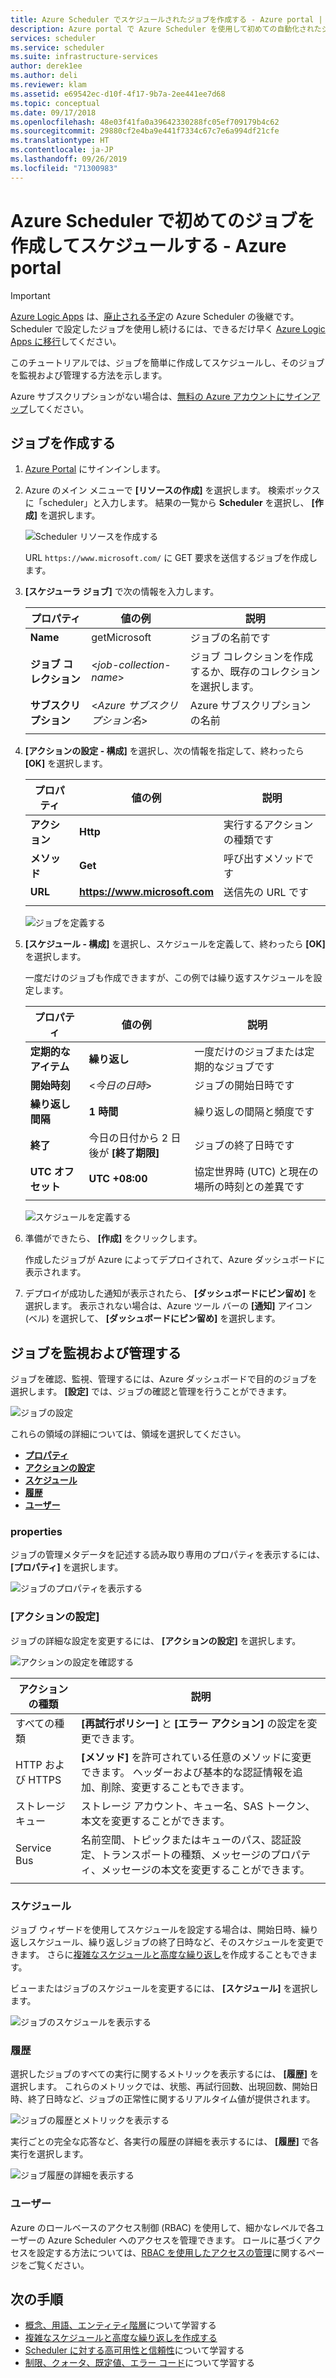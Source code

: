```yaml
---
title: Azure Scheduler でスケジュールされたジョブを作成する - Azure portal | Microsoft Docs
description: Azure portal で Azure Scheduler を使用して初めての自動化されたジョブを作成、スケジュール、実行する方法を説明します
services: scheduler
ms.service: scheduler
ms.suite: infrastructure-services
author: derek1ee
ms.author: deli
ms.reviewer: klam
ms.assetid: e69542ec-d10f-4f17-9b7a-2ee441ee7d68
ms.topic: conceptual
ms.date: 09/17/2018
ms.openlocfilehash: 48e03f41fa0a39642330288fc05ef709179b4c62
ms.sourcegitcommit: 29880cf2e4ba9e441f7334c67c7e6a994df21cfe
ms.translationtype: HT
ms.contentlocale: ja-JP
ms.lasthandoff: 09/26/2019
ms.locfileid: "71300983"
---
```

# <a name="create-and-schedule-your-first-job-with-azure-scheduler---azure-portal"></a>Azure Scheduler で初めてのジョブを作成してスケジュールする - Azure portal

> [!IMPORTANT]
> [Azure Logic Apps](../logic-apps/logic-apps-overview.md) は、[廃止される予定](../scheduler/migrate-from-scheduler-to-logic-apps.md#retire-date)の Azure Scheduler の後継です。 Scheduler で設定したジョブを使用し続けるには、できるだけ早く [Azure Logic Apps に移行](../scheduler/migrate-from-scheduler-to-logic-apps.md)してください。

このチュートリアルでは、ジョブを簡単に作成してスケジュールし、そのジョブを監視および管理する方法を示します。 

Azure サブスクリプションがない場合は、<a href="https://azure.microsoft.com/free/" target="_blank">無料の Azure アカウントにサインアップ</a>してください。

## <a name="create-job"></a>ジョブを作成する

1. [Azure Portal](https://portal.azure.com/) にサインインします。  

1. Azure のメイン メニューで **[リソースの作成]** を選択します。 検索ボックスに「scheduler」と入力します。 結果の一覧から **Scheduler** を選択し、 **[作成]** を選択します。

   ![Scheduler リソースを作成する](./media/scheduler-get-started-portal/scheduler-v2-portal-marketplace-create.png)

   URL `https://www.microsoft.com/` に GET 要求を送信するジョブを作成します。 

1. **[スケジューラ ジョブ]** で次の情報を入力します。

   | プロパティ | 値の例 | 説明 |
   |----------|---------------|-------------| 
   | **Name** | getMicrosoft | ジョブの名前です | 
   | **ジョブ コレクション** | <*job-collection-name*> | ジョブ コレクションを作成するか、既存のコレクションを選択します。 | 
   | **サブスクリプション** | <*Azure サブスクリプション名*> | Azure サブスクリプションの名前 | 
   |||| 

1. **[アクションの設定 - 構成]** を選択し、次の情報を指定して、終わったら **[OK]** を選択します。

   | プロパティ | 値の例 | 説明 |
   |----------|---------------|-------------| 
   | **アクション** | **Http** | 実行するアクションの種類です | 
   | **メソッド** | **Get** | 呼び出すメソッドです | 
   | **URL** | **https://www.microsoft.com** | 送信先の URL です | 
   |||| 
   
   ![ジョブを定義する](./media/scheduler-get-started-portal/scheduler-v2-portal-action-settings.png)

1. **[スケジュール - 構成]** を選択し、スケジュールを定義して、終わったら **[OK]** を選択します。

   一度だけのジョブも作成できますが、この例では繰り返すスケジュールを設定します。

   | プロパティ | 値の例 | 説明 |
   |----------|---------------|-------------| 
   | **定期的なアイテム** | **繰り返し** | 一度だけのジョブまたは定期的なジョブです | 
   | **開始時刻** | <*今日の日時*> | ジョブの開始日時です | 
   | **繰り返し間隔** | **1 時間** | 繰り返しの間隔と頻度です | 
   | **終了** | 今日の日付から 2 日後が **[終了期限]** | ジョブの終了日時です | 
   | **UTC オフセット** | **UTC +08:00** | 協定世界時 (UTC) と現在の場所の時刻との差異です | 
   |||| 

   ![スケジュールを定義する](./media/scheduler-get-started-portal/scheduler-v2-portal-recurrence-schedule.png)

1. 準備ができたら、 **[作成]** をクリックします。

   作成したジョブが Azure によってデプロイされて、Azure ダッシュボードに表示されます。 

1. デプロイが成功した通知が表示されたら、 **[ダッシュボードにピン留め]** を選択します。 表示されない場合は、Azure ツール バーの **[通知]** アイコン (ベル) を選択して、 **[ダッシュボードにピン留め]** を選択します。

## <a name="monitor-and-manage-jobs"></a>ジョブを監視および管理する

ジョブを確認、監視、管理するには、Azure ダッシュボードで目的のジョブを選択します。 **[設定]** では、ジョブの確認と管理を行うことができます。

![ジョブの設定](./media/scheduler-get-started-portal/scheduler-v2-portal-job-overview-1.png)

これらの領域の詳細については、領域を選択してください。

* [**プロパティ**](#properties)
* [**アクションの設定**](#action-settings)
* [**スケジュール**](#schedule)
* [**履歴**](#history)
* [**ユーザー**](#users)

<a name="properties"></a>

### <a name="properties"></a>properties

ジョブの管理メタデータを記述する読み取り専用のプロパティを表示するには、 **[プロパティ]** を選択します。

![ジョブのプロパティを表示する](./media/scheduler-get-started-portal/scheduler-v2-portal-job-properties.png)

<a name="action-settings"></a>

### <a name="action-settings"></a>[アクションの設定]

ジョブの詳細な設定を変更するには、 **[アクションの設定]** を選択します。 

![アクションの設定を確認する](./media/scheduler-get-started-portal/scheduler-v2-portal-job-action-settings.png)

| アクションの種類 | 説明 | 
|-------------|-------------| 
| すべての種類 | **[再試行ポリシー]** と **[エラー アクション]** の設定を変更できます。 | 
| HTTP および HTTPS | **[メソッド]** を許可されている任意のメソッドに変更できます。 ヘッダーおよび基本的な認証情報を追加、削除、変更することもできます。 | 
| ストレージ キュー| ストレージ アカウント、キュー名、SAS トークン、本文を変更することができます。 | 
| Service Bus | 名前空間、トピックまたはキューのパス、認証設定、トランスポートの種類、メッセージのプロパティ、メッセージの本文を変更することができます。 | 
||| 

<a name="schedule"></a>

### <a name="schedule"></a>スケジュール

ジョブ ウィザードを使用してスケジュールを設定する場合は、開始日時、繰り返しスケジュール、繰り返しジョブの終了日時など、そのスケジュールを変更できます。
さらに[複雑なスケジュールと高度な繰り返し](scheduler-advanced-complexity.md)を作成することもできます。

ビューまたはジョブのスケジュールを変更するには、 **[スケジュール]** を選択します。

![ジョブのスケジュールを表示する](./media/scheduler-get-started-portal/scheduler-v2-portal-job-schedule.png)

<a name="history"></a>

### <a name="history"></a>履歴

選択したジョブのすべての実行に関するメトリックを表示するには、 **[履歴]** を選択します。 これらのメトリックでは、状態、再試行回数、出現回数、開始日時、終了日時など、ジョブの正常性に関するリアルタイム値が提供されます。

![ジョブの履歴とメトリックを表示する](./media/scheduler-get-started-portal/scheduler-v2-portal-job-history.png)

実行ごとの完全な応答など、各実行の履歴の詳細を表示するには、 **[履歴]** で各実行を選択します。 

![ジョブ履歴の詳細を表示する](./media/scheduler-get-started-portal/scheduler-v2-portal-job-history-details.png)

<a name="users"></a>

### <a name="users"></a>ユーザー

Azure のロールベースのアクセス制御 (RBAC) を使用して、細かなレベルで各ユーザーの Azure Scheduler へのアクセスを管理できます。 ロールに基づくアクセスを設定する方法については、[RBAC を使用したアクセスの管理](../role-based-access-control/role-assignments-portal.md)に関するページをご覧ください。

## <a name="next-steps"></a>次の手順

* [概念、用語、エンティティ階層](scheduler-concepts-terms.md)について学習する
* [複雑なスケジュールと高度な繰り返しを作成する](scheduler-advanced-complexity.md)
* [Scheduler に対する高可用性と信頼性](scheduler-high-availability-reliability.md)について学習する
* [制限、クォータ、既定値、エラー コード](scheduler-limits-defaults-errors.md)について学習する
